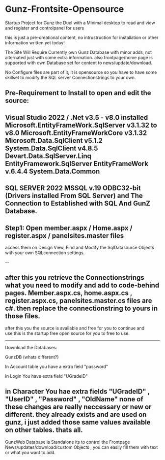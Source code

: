 # Gunz-Frontsite-Opensource
Startup Project for Gunz the Duel with a Minimal desktop to read and view and register and controlpanel for users

this is just a pre-creational content, no intrustruction for installation or other information  written yet today!

The Site Will Require Currently own Gunz Database with minor adds, not alternated just with some extra information.
also frontpage/home page is supported with own Database set for content to news/update/download.

No Configure files are part of it, it is opensource so you have to have some skillset to modify the SQL server Connectionstrings to your own.

Pre-Requirement to Install to open and edit the source:
--------------------------------------------------------

Visual Studio 2022 / .Net v3.5 - v8.0 installed 
Microsoft.EntityFrameWork.SqlServer v3.1.32 to v8.0
Microsoft.EntityFrameWorkCore v3.1.32
Microsoft.Data.SqlClient v5.1.2
System.Data.SqlClient v4.8.5
Devart.Data.SqlServer.Linq
EntityFramework.SqlServer
EntityFrameWork v.6.4.4
System.Data.Common
----------------------------------------------------------
SQL SERVER 2022
MSSQL v.19
ODBC32-bit (Drivers installed From SQL Server) and The Connection to Established with SQL And GunZ Database.
-----------------------------------------------------------
Step1:
Open member.aspx / Home.aspx / register.aspx / panelsites.master files
--
access them on Design View, Find and Modify the SqlDatasource Objects with your own SQLconnection settings.

--

after this you retrieve the Connectionstrings what you need to modify and add to code-behind pages.
Member.aspx.cs, home.aspx.cs , register.aspx.cs, panelsites.master.cs files are c#.
then replace the connectionstring to yours in those files.
-------------------------------------------------------------------------------

after this you the source is available and free for you to continue and use,this is the startup free open source for you to free to use.

--------------------

Download the Databases:

GunzDB (whats different?)

In Account table you have a extra field "password" 

In Login You have extra field "UGradeID"

in Character You hae extra fields "UGradeID" , "UserID" , "Password" , "OldName"
none of these changes are really neccessary or new or different. they already exists and are used on gunz, i just added those same values available on other tables.
thats all.
---
GunzWeb Database is Standalone its to control the Frontpage News/updates/download/custom Objects , you can easily fill them with text or what you want to add.
